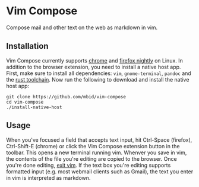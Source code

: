 # Vim Compose

Compose mail and other text on the web as markdown in vim.


## Installation

Vim Compose currently supports [chrome](https://chrome.google.com/webstore/detail/vim-compose/lafooengjljmipillledmadfcpannkbc) and [firefox nightly](https://addons.mozilla.org/de/firefox/addon/vim-compose/) on Linux.
In addition to the browser extension, you need to install a native host app.
First, make sure to install all dependencies: `vim`, `gnome-terminal`, `pandoc` and the [rust toolchain](https://rustup.rs/).
Now run the following to download and install the native host app:
```
git clone https://github.com/mbid/vim-compose
cd vim-compose
./install-native-host
```

## Usage

When you've focused a field that accepts text input, hit Ctrl-Space (firefox), Ctrl-Shift-E (chrome) or click the Vim Compose extension button in the toolbar.
This opens a new terminal running vim.
Whenver you save in vim, the contents of the file you're editing are copied to the browser.
Once you're done editing, [exit vim](https://stackoverflow.com/questions/11828270/how-do-i-exit-vim).
If the text box you're editing supports formatted input (e.g. most webmail clients such as Gmail), the text you enter in vim is interpreted as markdown.
